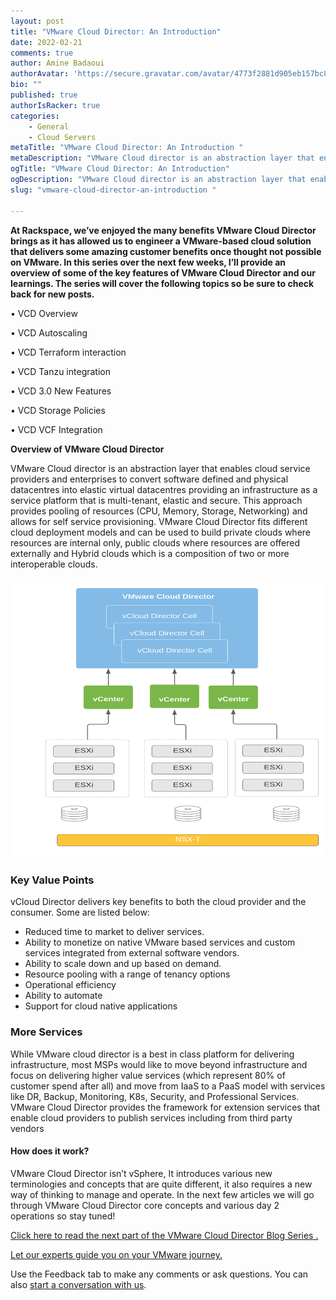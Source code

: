 ```yaml
---
layout: post
title: "VMware Cloud Director: An Introduction"
date: 2022-02-21
comments: true
author: Amine Badaoui
authorAvatar: 'https://secure.gravatar.com/avatar/4773f2881d905eb157bc8ad84c69f6f7'
bio: ""
published: true
authorIsRacker: true
categories:
    - General
    - Cloud Servers
metaTitle: "VMware Cloud Director: An Introduction "
metaDescription: "VMware Cloud director is an abstraction layer that enables cloud service providers and enterprises to convert software defined and physical datacentres into elastic virtual datacentres providing an infrastructure as a service platform that is multi-tenant, elastic and secure."
ogTitle: "VMware Cloud Director: An Introduction"
ogDescription: "VMware Cloud director is an abstraction layer that enables cloud service providers and enterprises to convert software defined and physical datacentres into elastic virtual datacentres providing an infrastructure as a service platform that is multi-tenant, elastic and secure.  "
slug: "vmware-cloud-director-an-introduction "

---
```

**At Rackspace, we’ve enjoyed the many benefits VMware Cloud Director brings as it has allowed us to engineer a VMware-based cloud solution that delivers some amazing customer benefits once thought not possible on VMware. In this series over the next few weeks, I’ll provide an overview of some of the key features of VMware Cloud Director and our learnings. The series will cover the following topics so be sure to check back for new posts.**

<!--more-->

•	VCD Overview

•	VCD Autoscaling

•	VCD Terraform interaction

•	VCD Tanzu integration

•	VCD 3.0 New Features

•	VCD Storage Policies

•	VCD VCF Integration



**Overview of VMware Cloud Director**

VMware Cloud director is an abstraction layer that enables cloud service providers and enterprises to convert software defined and physical datacentres into elastic virtual datacentres providing an infrastructure as a service platform that is multi-tenant, elastic and secure. This approach provides pooling of resources (CPU, Memory, Storage, Networking) and allows for self service provisioning. VMware Cloud Director fits different cloud deployment models and can be used to build private clouds where resources are internal only, public clouds where resources are offered externally and Hybrid clouds which is a composition of two or more interoperable clouds. 

<img src=Picture1.png title="vmware cloud director" alt="vmware cloud director">

### Key Value Points


vCloud Director delivers key benefits to both the cloud provider and the consumer. Some are listed below: 
   
-	Reduced time to market to deliver services. 
-	Ability to monetize on native VMware based services and custom services integrated from external software vendors.
-	Ability to scale down and up based on demand. 
-	Resource pooling with a range of tenancy options
-	 Operational efficiency 
-	Ability to automate 
-	Support for cloud native applications 

### More Services

While VMware cloud director is a best in class platform for delivering infrastructure, most MSPs would like to move beyond infrastructure and focus on delivering higher value services (which represent 80% of customer spend after all) and move from IaaS to a PaaS model with services like DR, Backup, Monitoring, K8s, Security, and Professional Services. VMware Cloud Director provides the framework for extension services that enable cloud providers to publish services including from third party vendors

#### How does it work?


VMware Cloud Director isn’t vSphere, It introduces various new terminologies and concepts that are quite different, it also requires a new way of thinking to manage and operate. In the next few articles we will go through VMware Cloud Director core concepts and various day 2 operations so stay tuned!


<a class="cta red" id="cta" href="https://docs.rackspace.com/blog/VMware-cloud-director-logical-constructs/"> Click here to read the next part of the VMware Cloud Director Blog Series .</a>


<a class="cta red" id="cta" href="https://www.rackspace.com/cloud/vmware">Let our experts guide you on your VMware journey.</a>

Use the Feedback tab to make any comments or ask questions. You can also
[start a conversation with us](https://www.rackspace.com/contact).
